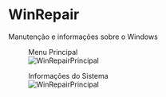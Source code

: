 # WinRepair
Manutenção e informações sobre o Windows

<figure>
<figcaption>Menu Principal</figcaption>
<img src = "https://i.imgur.com/LpnqVSa.png" alt="WinRepairPrincipal">
</figure>

<figure>
<figcaption>Informações do Sistema</figcaption>
<img src = "https://i.imgur.com/t0K8awC.png" alt="WinRepairPrincipal">
</figure>
